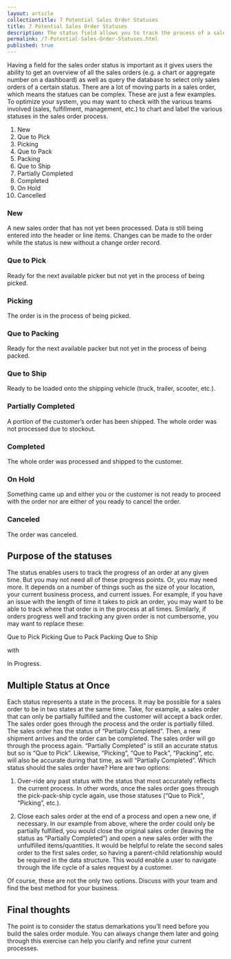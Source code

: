```yaml
---
layout: article
collectiontitle: 7 Potential Sales Order Statuses
title: 7 Potential Sales Order Statuses
description: The status field allows you to track the process of a sales order.  But what should those statuses be?  Here are 7 suggestions.
permalink: /7-Potential-Sales-Order-Statuses.html
published: true
---
```


Having a field for the sales order status is important as it gives users the ability to get an overview of all the sales orders (e.g. a chart or aggregate number on a dashboard) as well as query the database to select only sales orders of a certain status.  There are a lot of moving parts in a sales order, which means the statues can be complex.  These are just a few examples.  To optimize your system, you may want to check with the various teams involved (sales, fulfillment, management, etc.) to chart and label the various statuses in the sales order process.

1. New
2. Que to Pick
3. Picking
4. Que to Pack
5. Packing
6. Que to Ship
7. Partially Completed
8. Completed
9. On Hold
10. Cancelled

### New
A new sales order that has not yet been processed.  Data is still being entered into the header or line items.  Changes can be made to the order while the status is new without a change order record.

### Que to Pick
Ready for the next available picker but not yet in the process of being picked.

### Picking
The order is in the process of being picked.

### Que to Packing
Ready for the next available packer but not yet in the process of being packed.

### Que to Ship
Ready to be loaded onto the shipping vehicle (truck, trailer, scooter, etc.).

### Partially Completed
A portion of the customer’s order has been shipped.  The whole order was not processed due to stockout. 

### Completed
The whole order was processed and shipped to the customer.

### On Hold
Something came up and either you or the customer is not ready to proceed with the order nor are either of you ready to cancel the order.

### Canceled
The order was canceled.

## Purpose of the statuses
The status enables users to track the progress of an order at any given time.  But you may not need all of these progress points.  Or, you may need more.  It depends on a number of things such as the size of your location, your current business process, and current issues.  For example, if you have an issue with the length of time it takes to pick an order, you may want to be able to track where that order is in the process at all times.  Similarly, if orders progress well and tracking any given order is not cumbersome, you may want to replace these:

Que to Pick
Picking
Que to Pack
Packing
Que to Ship

with

In Progress.

## Multiple Status at Once
Each status represents a state in the process.  It may be possible for a sales order to be in two states at the same time.  Take, for example, a sales order that can only be partially fulfilled and the customer will accept a back order.    The sales order goes through the process and the order is partially filled.  The sales order has the status of “Partially Completed”.  Then, a new shipment arrives and the order can be completed.  The sales order will go through the process again.  “Partially Completed” is still an accurate status but so is “Que to Pick”.  Likewise, “Picking”, “Que to Pack”, “Packing”, etc. will also be accurate during that time, as will “Partially Completed”.   Which status should the sales order have?   Here are two options:

1. Over-ride any past status with the status that most accurately reflects the current process.  In other words, once the sales order goes through the pick-pack-ship cycle again, use those statuses (“Que to Pick”, “Picking”, etc.).

2. Close each sales order at the end of a process and open a new one, if necessary.  In our example from above, where the order could only be partially fulfilled, you would close the original sales order (leaving the status as “Partially Completed”) and open a new sales order with the unfulfilled items/quantities.  It would be helpful to relate the second sales order to the first sales order, so having a parent-child relationship would be required in the data structure.  This would enable a user to navigate through the life cycle of a sales request by a customer.

Of course, these are not the only two options.  Discuss with your team and find the best method for your business.

## Final thoughts
The point is to consider the status demarkations you’ll need before you build the sales order module.  You can always change them later and going through this exercise can help you clarify and refine your current processes.
